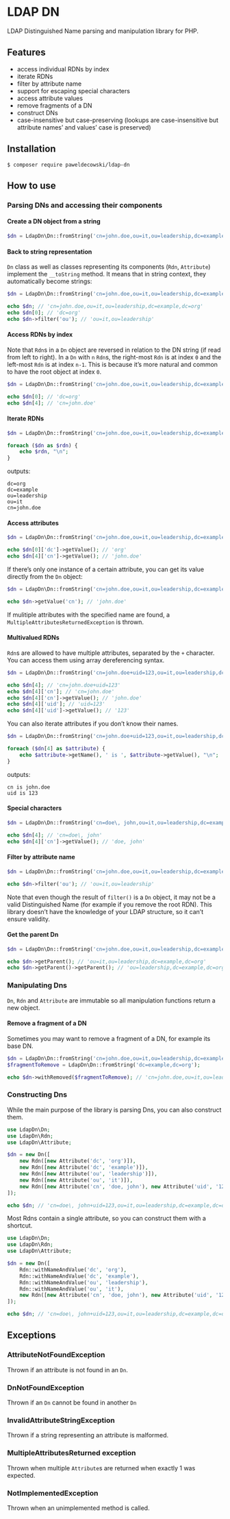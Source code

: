 # LDAP DN

LDAP Distinguished Name parsing and manipulation library for PHP.

## Features

* access individual RDNs by index
* iterate RDNs
* filter by attribute name
* support for escaping special characters
* access attribute values
* remove fragments of a DN
* construct DNs
* case-insensitive but case-preserving (lookups are case-insensitive but attribute names’ and values’ case is preserved)

## Installation

```shell
$ composer require paweldecowski/ldap-dn
```

## How to use

### Parsing DNs and accessing their components

#### Create a DN object from a string

```php
$dn = LdapDn\Dn::fromString('cn=john.doe,ou=it,ou=leadership,dc=example,dc=org');
```

#### Back to string representation

`Dn` class as well as classes representing its components (`Rdn`, `Attribute`) implement the `__toString` method.
It means that in string context, they automatically become strings:

```php
$dn = LdapDn\Dn::fromString('cn=john.doe,ou=it,ou=leadership,dc=example,dc=org');

echo $dn; // 'cn=john.doe,ou=it,ou=leadership,dc=example,dc=org'
echo $dn[0]; // 'dc=org'
echo $dn->filter('ou'); // 'ou=it,ou=leadership'
```

#### Access RDNs by index

Note that `Rdn`s in a `Dn` object are reversed in relation to the DN string (if read from left to right).
In a `Dn` with `n` `Rdn`s, the right-most `Rdn` is at index `0` and the left-most `Rdn` is at index `n-1`.
This is because it’s more natural and common to have the root object at index `0`.

```php
$dn = LdapDn\Dn::fromString('cn=john.doe,ou=it,ou=leadership,dc=example,dc=org');

echo $dn[0]; // 'dc=org'
echo $dn[4]; // 'cn=john.doe'
```

#### Iterate RDNs

```php
$dn = LdapDn\Dn::fromString('cn=john.doe,ou=it,ou=leadership,dc=example,dc=org');

foreach ($dn as $rdn) {
    echo $rdn, "\n";
}
```

outputs:

```
dc=org
dc=example
ou=leadership
ou=it
cn=john.doe
```

#### Access attributes

```php
$dn = LdapDn\Dn::fromString('cn=john.doe,ou=it,ou=leadership,dc=example,dc=org');

echo $dn[0]['dc']->getValue(); // 'org'
echo $dn[4]['cn']->getValue(); // 'john.doe'
```

If there’s only one instance of a certain attribute, you can get its value directly from the `Dn` object:

```php
$dn = LdapDn\Dn::fromString('cn=john.doe,ou=it,ou=leadership,dc=example,dc=org');

echo $dn->getValue('cn'); // 'john.doe'
```

If mulitiple attributes with the specified name are found, a `MultipleAttributesReturnedException` is thrown.

#### Multivalued RDNs

`Rdn`s are allowed to have multiple attributes, separated by the `+` character. You can access them using array
dereferencing syntax.

```php
$dn = LdapDn\Dn::fromString('cn=john.doe+uid=123,ou=it,ou=leadership,dc=example,dc=org');

echo $dn[4]; // 'cn=john.doe+uid=123'
echo $dn[4]['cn']; // 'cn=john.doe'
echo $dn[4]['cn']->getValue(); // 'john.doe'
echo $dn[4]['uid']; // 'uid=123'
echo $dn[4]['uid']->getValue(); // '123' 
```

You can also iterate attributes if you don’t know their names.

```php
$dn = LdapDn\Dn::fromString('cn=john.doe+uid=123,ou=it,ou=leadership,dc=example,dc=org');

foreach ($dn[4] as $attribute) {
    echo $attribute->getName(), ' is ', $attribute->getValue(), "\n";
}
```

outputs:

```
cn is john.doe
uid is 123
```

#### Special characters

```php
$dn = LdapDn\Dn::fromString('cn=doe\, john,ou=it,ou=leadership,dc=example,dc=org');

echo $dn[4]; // 'cn=doe\, john'
echo $dn[4]['cn']->getValue(); // 'doe, john'
```

#### Filter by attribute name

```php
$dn = LdapDn\Dn::fromString('cn=john.doe,ou=it,ou=leadership,dc=example,dc=org');

echo $dn->filter('ou'); // 'ou=it,ou=leadership'
```

Note that even though the result of `filter()` is a `Dn` object, it may not be a valid Distinguished Name (for example if you remove the root RDN).
This library doesn’t have the knowledge of your LDAP structure, so it can’t ensure validity.

#### Get the parent Dn

```php
$dn = LdapDn\Dn::fromString('cn=john.doe,ou=it,ou=leadership,dc=example,dc=org');

echo $dn->getParent(); // 'ou=it,ou=leadership,dc=example,dc=org'
echo $dn->getParent()->getParent(); // 'ou=leadership,dc=example,dc=org'
```

### Manipulating Dns

`Dn`, `Rdn` and `Attribute` are immutable so all manipulation functions return a new object.

#### Remove a fragment of a DN

Sometimes you may want to remove a fragment of a DN, for example its base DN.

```php
$dn = LdapDn\Dn::fromString('cn=john.doe,ou=it,ou=leadership,dc=example,dc=org');
$fragmentToRemove = LdapDn\Dn::fromString('dc=example,dc=org');

echo $dn->withRemoved($fragmentToRemove); // 'cn=john.doe,ou=it,ou=leadership'
```

### Constructing Dns

While the main purpose of the library is parsing Dns, you can also construct them.

```php
use LdapDn\Dn;
use LdapDn\Rdn;
use LdapDn\Attribute;

$dn = new Dn([
    new Rdn([new Attribute('dc', 'org')]),
    new Rdn([new Attribute('dc', 'example')]),
    new Rdn([new Attribute('ou', 'leadership')]),
    new Rdn([new Attribute('ou', 'it')]),
    new Rdn([new Attribute('cn', 'doe, john'), new Attribute('uid', '123')]),
]);

echo $dn; // 'cn=doe\, john+uid=123,ou=it,ou=leadership,dc=example,dc=org'
```

Most Rdns contain a single attribute, so you can construct them with a shortcut.

```php
use LdapDn\Dn;
use LdapDn\Rdn;
use LdapDn\Attribute;

$dn = new Dn([
    Rdn::withNameAndValue('dc', 'org'),
    Rdn::withNameAndValue('dc', 'example'),
    Rdn::withNameAndValue('ou', 'leadership'),
    Rdn::withNameAndValue('ou', 'it'),
    new Rdn([new Attribute('cn', 'doe, john'), new Attribute('uid', '123')]),
]);

echo $dn; // 'cn=doe\, john+uid=123,ou=it,ou=leadership,dc=example,dc=org'
```

## Exceptions

### AttributeNotFoundException

Thrown if an attribute is not found in an `Dn`.

### DnNotFoundException

Thrown if an `Dn` cannot be found in another `Dn`

### InvalidAttributeStringException

Thrown if a string representing an attribute is malformed.

### MultipleAttributesReturned exception

Thrown when multiple `Attribute`s are returned when exactly 1 was expected.

### NotImplementedException

Thrown when an unimplemented method is called.